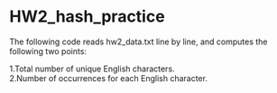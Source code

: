 # HW2_hash_practice
The following code reads hw2_data.txt line by line, and computes the following two points:

1.Total number of unique English characters.  
2.Number of occurrences for each English character.
